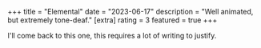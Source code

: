 +++
title = "Elemental"
date = "2023-06-17"
description = "Well animated, but extremely tone-deaf."
[extra]
rating = 3
featured = true
+++

I'll come back to this one, this requires a lot of writing to justify.
